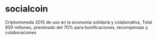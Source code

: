 # socialcoin
Criptomoneda 2015 de uso en la economía solidaría y colaborativa, Total 800 millones, preminado del 70% para bonificaciones, recompensas y colaboraciones

